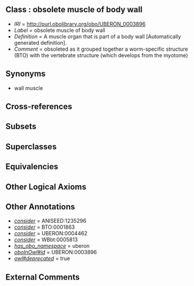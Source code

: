 
## Class : obsolete muscle of body wall

 * *IRI* = http://purl.obolibrary.org/obo/UBERON_0003896
 * *Label* = obsolete muscle of body wall
 * *Definition* = A muscle organ that is part of a body wall [Automatically generated definition].
 * *Comment* = obsoleted as it grouped together a worm-specific structure (BTO) with the vertebrate structure (which develops from the myotome)

## Synonyms

 * wall muscle

## Cross-references


## Subsets


## Superclasses


## Equivalencies


## Other Logical Axioms


## Other Annotations

 * *[consider](../../er/oboInOwl#consider.md)* = ANISEED:1235296
 * *[consider](../../er/oboInOwl#consider.md)* = BTO:0001863
 * *[consider](../../er/oboInOwl#consider.md)* = UBERON:0004462
 * *[consider](../../er/oboInOwl#consider.md)* = WBbt:0005813
 * *[has_obo_namespace](../../ce/oboInOwl#hasOBONamespace.md)* = uberon
 * *[oboInOwl#id](../../id/oboInOwl#id.md)* = UBERON:0003896
 * *[owl#deprecated](../../ed/owl#deprecated.md)* = true

## External Comments

